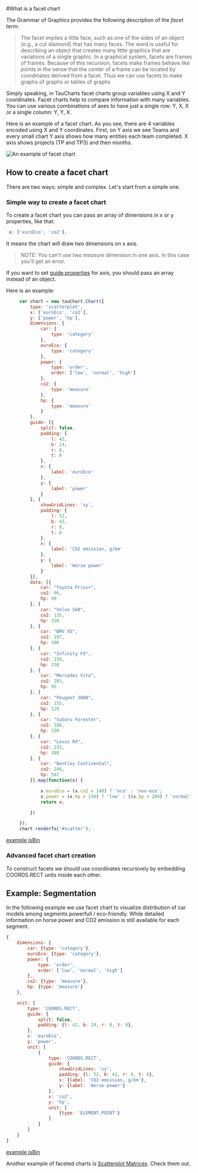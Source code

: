 #What is a facet chart

The Grammar of Graphics provides the following description of the *facet* term:

> The facet implies a little face, such as one of the sides of an object (e.g., a cut diamond) that has many faces. The word is useful for describing an object that creates many little graphics that are variations of a single graphic. In a graphical system, facets are frames of frames. Because of this recursion, facets make frames behave like points in the sense that the center of a frame can be located by coordinates derived from a facet. Thus we can use facets to make graphs of graphs or tables of graphs

Simply speaking, in TauCharts facet charts group variables using X and Y coordinates. Facet charts help to compare information with many variables. You can use various combinations of axes to have just a single row: Y, X, X or a single column: Y, Y, X.

Here is an example of a facet chart. As you see, there are 4 variables encoded using X and Y coordinates. First, on Y axis we see Teams and every small chart Y axis shows how many entities each team completed. X axis shows projects (TP and TP3) and then months.

![An example of facet chart](../images/facet.png)

## How to create a facet chart

There are two ways: simple and complex. Let's start from a simple one.

### Simple way to create a facet chart

To create a facet chart you can pass an array of dimensions in x or y properties, like that:

```javascript
 x: ['euroEco', 'co2'],
```

It means the chart will draw two dimensions on x axis.

> NOTE: You can't use two *measure* dimension in one axis. In this case you'll get an error.

If you want to set [guide properties](guide.md) for axis, you should pass an array instead of an object.

Here is an example:

```javascript
     var chart = new tauChart.Chart({
         type: 'scatterplot',
         x: ['euroEco', 'co2'],
         y: ['power', 'hp'],
         dimensions: {
             car: {
                 type: 'category'
             },
             euroEco: {
                 type: 'category'
             },
             power: {
                 type: 'order',
                 order: ['low', 'normal', 'high']
             },
             co2: {
                 type: 'measure'
             },
             hp: {
                 type: 'measure'
             }
         },
         guide: [{
             split: false,
             padding: {
                 l: 42,
                 b: 24,
                 r: 8,
                 t: 8
             },
             x: {
                 label: 'euroEco'
             },
             y: {
                 label: 'power'
             }
         }, {
             showGridLines: 'xy',
             padding: {
                 l: 52,
                 b: 42,
                 r: 8,
                 t: 8
             },
             x: {
                 label: 'CO2 emission, g/km'
             },
             y: {
                 label: 'Horse power'
             }
         }],
         data: [{
             car: "Toyota Prius+",
             co2: 96,
             hp: 99
         }, {
             car: "Volvo S60",
             co2: 135,
             hp: 150
         }, {
             car: "BMV X5",
             co2: 197,
             hp: 306
         }, {
             car: "Infinity FX",
             co2: 238,
             hp: 238
         }, {
             car: "Mercedes Vito",
             co2: 203,
             hp: 95
         }, {
             car: "Peugeot 3008",
             co2: 155,
             hp: 120
         }, {
             car: "Subaru Forester",
             co2: 186,
             hp: 150
         }, {
             car: "Lexus RX",
             co2: 233,
             hp: 188
         }, {
             car: "Bentley Continental",
             co2: 246,
             hp: 507
         }].map(function(x) {

             x.euroEco = (x.co2 < 140) ? 'eco' : 'non-eco';
             x.power = (x.hp < 150) ? 'low' : ((x.hp < 200) ? 'normal' : 'high');
             return x;

         })

     });
     chart.renderTo('#scatter');
```
[example jsBin](http://jsbin.com/xelewitiro/3/embed?output&height=500px)

### Advanced facet chart creation

To construct facets we should use coordinates recursively by embedding COORDS.RECT units inside each other.

## Example: Segmentation

In the following example we use facet chart to visualize distribution of car models among segments powerfull / eco-friendly. While detailed information on horse power and CO2 emission is still available for each segment.

```javascript
{
    dimensions: {
        car: {type: 'category'},
        euroEco: {type: 'category'},
        power: {
            type: 'order',
            order: ['low', 'normal', 'high']
        },
        co2: {type: 'measure'},
        hp: {type: 'measure'}
    },

    unit: {
        type: 'COORDS.RECT',
        guide: {
            split: false,
            padding: {l: 42, b: 24, r: 8, t: 8},
        },
        x: 'euroEco',
        y: 'power',
        unit: [
            {
                type: 'COORDS.RECT',
                guide: {
                    showGridLines: 'xy',
                    padding: {l: 52, b: 42, r: 8, t: 8},
                    x: {label: 'CO2 emission, g/km'},
                    y: {label: 'Horse power'}
                },
                x: 'co2',
                y: 'hp',
                unit: [
                    {type: 'ELEMENT.POINT'}
                ]
            }
        ]
    }
}
```

[example jsBin](http://jsbin.com/zodocuzeco/1/embed?output&height=500px)

Another example of faceted charts is [Scatterplot Matrices](../advanced/splom.md). Check them out.

